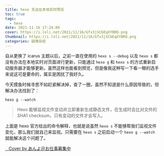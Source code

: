 ```yaml
---
title: hexo 无法在本地实时预览
toc: true
tags:
  - hexo
date: 2021-11-16 17:24:09
cover: https://i.loli.net/2021/11/16/Gfx3jSCbEqXYBRQ.png
thumbnail: https://i.loli.net/2021/11/16/Gfx3jSCbEqXYBRQ.png
categories: 疑难杂症
---
```


自从更换了 icarus 主题以后，之前一直在使用的 `hexo s --debug` 以及 `hexo s` 都没有办法在本地实时对页面进行更新，只能通过 `hexo g` 和 `hexo s` 的方式重新启动服务器才能够更新。虽然这样也能看到预览，但是像我这种写一下看一眼的选手来说这可是要命的，属实是困扰了我好久。

<!-- more -->

今天摸鱼时候寻思不如赶紧解决掉，查了一圈，虽然不知道是什么原因导致的，但解决办法找到了：
```
hexo g --watch
```
> Hexo 能够监视文件变动并立即重新生成静态文件，在生成时会比对文件的 SHA1 checksum，只有变动的文件才会写入。  

上面是 hexo 官方给出的命令解释，也就是说虽然 `hexo s` 不能够帮我们监视文件变化，那么我们就自己来监视。只需要在 `hexo s` 之前启动一个 `hexo g --watch` 就能解决这个问题了。

<a class="tag is-dark is-medium" href="https://www.pixiv.net/artworks/94130143" target="_blank">
<span class="icon"><i class="fas fa-camera"></i></span>&nbsp;&nbsp;
Cover by あんよ＠お仕事募集中
</a>